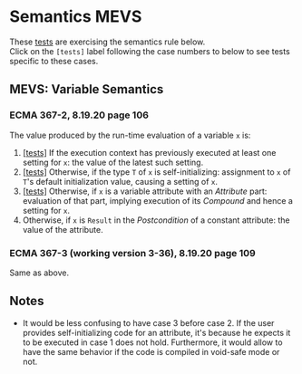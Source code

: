 # Semantics MEVS

These [tests](.) are exercising the semantics rule below.</br>
Click on the `[tests]` label following the case numbers to below to see tests specific to these cases.

## MEVS: Variable Semantics

### ECMA 367-2, 8.19.20 page 106

The value produced by the run-time evaluation of a variable `x` is:

1. [\[tests\]](../mevs1) If the execution context has previously executed at least one setting for `x`: the value of the latest such setting.
2. [\[tests\]](../mevs2) Otherwise, if the type `T` of `x` is self-initializing: assignment to `x` of `T`'s default initialization value, causing a setting of `x`.
3. [\[tests\]](../mevs3) Otherwise, if `x` is a variable attribute with an *Attribute* part: evaluation of that part, implying execution of its *Compound* and hence a setting for `x`.
4. Otherwise, if `x` is `Result` in the *Postcondition* of a constant attribute: the value of the attribute.

### ECMA 367-3 (working version 3-36), 8.19.20 page 109

Same as above.

## Notes

* It would be less confusing to have case 3 before case 2. If the user provides self-initializing code for an attribute, it's because he expects it to be executed in case 1 does not hold. Furthermore, it would allow to have the same behavior if the code is compiled in void-safe mode or not.
